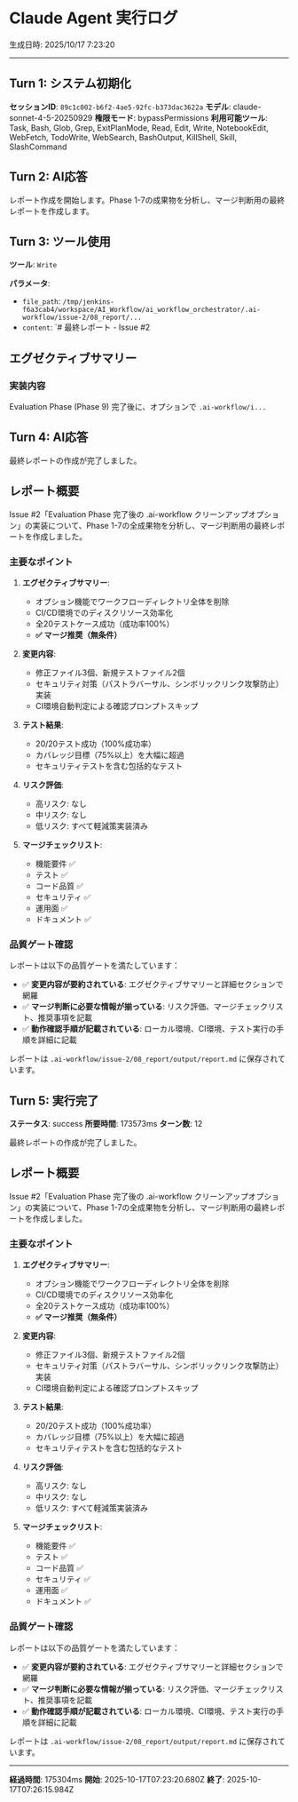 # Claude Agent 実行ログ

生成日時: 2025/10/17 7:23:20

---

## Turn 1: システム初期化

**セッションID**: `89c1c002-b6f2-4ae5-92fc-b373dac3622a`
**モデル**: claude-sonnet-4-5-20250929
**権限モード**: bypassPermissions
**利用可能ツール**: Task, Bash, Glob, Grep, ExitPlanMode, Read, Edit, Write, NotebookEdit, WebFetch, TodoWrite, WebSearch, BashOutput, KillShell, Skill, SlashCommand

## Turn 2: AI応答

レポート作成を開始します。Phase 1-7の成果物を分析し、マージ判断用の最終レポートを作成します。

## Turn 3: ツール使用

**ツール**: `Write`

**パラメータ**:
- `file_path`: `/tmp/jenkins-f6a3cab4/workspace/AI_Workflow/ai_workflow_orchestrator/.ai-workflow/issue-2/08_report/...`
- `content`: `# 最終レポート - Issue #2

## エグゼクティブサマリー

### 実装内容
Evaluation Phase (Phase 9) 完了後に、オプションで `.ai-workflow/i...`

## Turn 4: AI応答

最終レポートの作成が完了しました。

## レポート概要

Issue #2「Evaluation Phase 完了後の .ai-workflow クリーンアップオプション」の実装について、Phase 1-7の全成果物を分析し、マージ判断用の最終レポートを作成しました。

### 主要なポイント

1. **エグゼクティブサマリー**:
   - オプション機能でワークフローディレクトリ全体を削除
   - CI/CD環境でのディスクリソース効率化
   - 全20テストケース成功（成功率100%）
   - **✅ マージ推奨（無条件）**

2. **変更内容**:
   - 修正ファイル3個、新規テストファイル2個
   - セキュリティ対策（パストラバーサル、シンボリックリンク攻撃防止）実装
   - CI環境自動判定による確認プロンプトスキップ

3. **テスト結果**:
   - 20/20テスト成功（100%成功率）
   - カバレッジ目標（75%以上）を大幅に超過
   - セキュリティテストを含む包括的なテスト

4. **リスク評価**:
   - 高リスク: なし
   - 中リスク: なし
   - 低リスク: すべて軽減策実装済み

5. **マージチェックリスト**:
   - 機能要件 ✅
   - テスト ✅
   - コード品質 ✅
   - セキュリティ ✅
   - 運用面 ✅
   - ドキュメント ✅

### 品質ゲート確認

レポートは以下の品質ゲートを満たしています：

- ✅ **変更内容が要約されている**: エグゼクティブサマリーと詳細セクションで網羅
- ✅ **マージ判断に必要な情報が揃っている**: リスク評価、マージチェックリスト、推奨事項を記載
- ✅ **動作確認手順が記載されている**: ローカル環境、CI環境、テスト実行の手順を詳細に記載

レポートは `.ai-workflow/issue-2/08_report/output/report.md` に保存されています。

## Turn 5: 実行完了

**ステータス**: success
**所要時間**: 173573ms
**ターン数**: 12

最終レポートの作成が完了しました。

## レポート概要

Issue #2「Evaluation Phase 完了後の .ai-workflow クリーンアップオプション」の実装について、Phase 1-7の全成果物を分析し、マージ判断用の最終レポートを作成しました。

### 主要なポイント

1. **エグゼクティブサマリー**:
   - オプション機能でワークフローディレクトリ全体を削除
   - CI/CD環境でのディスクリソース効率化
   - 全20テストケース成功（成功率100%）
   - **✅ マージ推奨（無条件）**

2. **変更内容**:
   - 修正ファイル3個、新規テストファイル2個
   - セキュリティ対策（パストラバーサル、シンボリックリンク攻撃防止）実装
   - CI環境自動判定による確認プロンプトスキップ

3. **テスト結果**:
   - 20/20テスト成功（100%成功率）
   - カバレッジ目標（75%以上）を大幅に超過
   - セキュリティテストを含む包括的なテスト

4. **リスク評価**:
   - 高リスク: なし
   - 中リスク: なし
   - 低リスク: すべて軽減策実装済み

5. **マージチェックリスト**:
   - 機能要件 ✅
   - テスト ✅
   - コード品質 ✅
   - セキュリティ ✅
   - 運用面 ✅
   - ドキュメント ✅

### 品質ゲート確認

レポートは以下の品質ゲートを満たしています：

- ✅ **変更内容が要約されている**: エグゼクティブサマリーと詳細セクションで網羅
- ✅ **マージ判断に必要な情報が揃っている**: リスク評価、マージチェックリスト、推奨事項を記載
- ✅ **動作確認手順が記載されている**: ローカル環境、CI環境、テスト実行の手順を詳細に記載

レポートは `.ai-workflow/issue-2/08_report/output/report.md` に保存されています。


---

**経過時間**: 175304ms
**開始**: 2025-10-17T07:23:20.680Z
**終了**: 2025-10-17T07:26:15.984Z